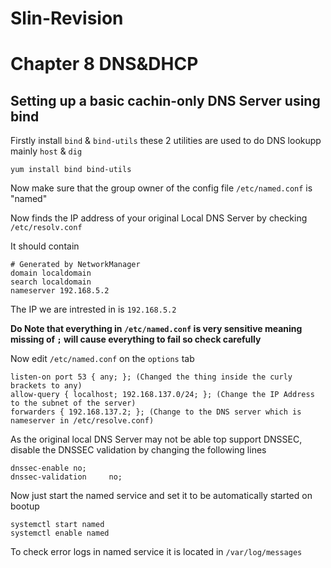 # Slin-Revision
# Chapter 8 DNS&DHCP

## Setting up a basic cachin-only DNS Server using bind
Firstly install `bind` & `bind-utils` these 2 utilities are used to do DNS lookupp mainly `host` & `dig`
```
yum install bind bind-utils
```
Now make sure that the group owner of the config file `/etc/named.conf` is "named"

Now finds the IP address of your original Local DNS Server by checking `/etc/resolv.conf`

It should contain 
```
# Generated by NetworkManager
domain localdomain
search localdomain
nameserver 192.168.5.2
```
The IP we are intrested in is `192.168.5.2`

**Do Note that everything in `/etc/named.conf` is very sensitive meaning missing of `;` will cause everything to fail so check carefully**

Now edit `/etc/named.conf` on the `options` tab
```
listen-on port 53 { any; }; (Changed the thing inside the curly brackets to any)
allow-query { localhost; 192.168.137.0/24; }; (Change the IP Address to the subnet of the server)
forwarders { 192.168.137.2; }; (Change to the DNS server which is nameserver in /etc/resolve.conf)
```

As the original local DNS Server may not be able top support DNSSEC, disable the DNSSEC validation by changing the following lines
```
dnssec-enable no;
dnssec-validation	  no;
```
Now just start the named service and set it to be automatically started on bootup
```
systemctl start named
systemctl enable named
```
To check error logs in named service it is located in `/var/log/messages`

